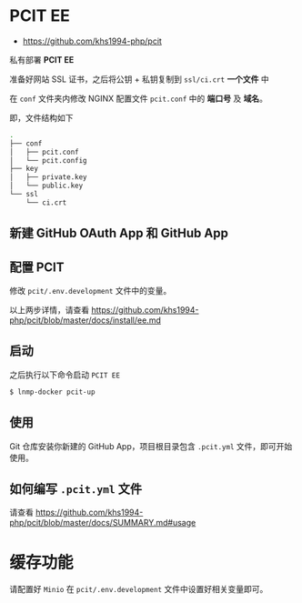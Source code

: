# PCIT EE

* https://github.com/khs1994-php/pcit

私有部署 **PCIT EE**

准备好网站 SSL 证书，之后将公钥 + 私钥复制到 `ssl/ci.crt` **一个文件** 中

在 `conf` 文件夹内修改 NGINX 配置文件 `pcit.conf` 中的 **端口号** 及 **域名**。

即，文件结构如下

```bash
.
├── conf
│   ├── pcit.conf
│   └── pcit.config
├── key
│   ├── private.key
│   └── public.key
└── ssl
    └── ci.crt
```

## 新建 GitHub OAuth App 和 GitHub App

## 配置 PCIT

修改 `pcit/.env.development` 文件中的变量。

以上两步详情，请查看 https://github.com/khs1994-php/pcit/blob/master/docs/install/ee.md

## 启动

之后执行以下命令启动 `PCIT EE`

```bash
$ lnmp-docker pcit-up
```

## 使用

Git 仓库安装你新建的 GitHub App，项目根目录包含 `.pcit.yml` 文件，即可开始使用。

## 如何编写 `.pcit.yml` 文件

请查看 https://github.com/khs1994-php/pcit/blob/master/docs/SUMMARY.md#usage

# 缓存功能

请配置好 `Minio` 在 `pcit/.env.development` 文件中设置好相关变量即可。
